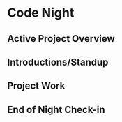 # Code Night
## Active Project Overview
## Introductions/Standup
## Project Work
## End of Night Check-in

